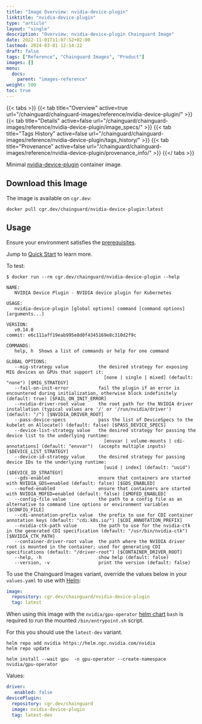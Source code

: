 ```yaml
---
title: "Image Overview: nvidia-device-plugin"
linktitle: "nvidia-device-plugin"
type: "article"
layout: "single"
description: "Overview: nvidia-device-plugin Chainguard Image"
date: 2022-11-01T11:07:52+02:00
lastmod: 2024-03-01 12:14:22
draft: false
tags: ["Reference", "Chainguard Images", "Product"]
images: []
menu: 
  docs: 
    parent: "images-reference"
weight: 500
toc: true
---
```


{{< tabs >}}
{{< tab title="Overview" active=true url="/chainguard/chainguard-images/reference/nvidia-device-plugin/" >}}
{{< tab title="Details" active=false url="/chainguard/chainguard-images/reference/nvidia-device-plugin/image_specs/" >}}
{{< tab title="Tags History" active=false url="/chainguard/chainguard-images/reference/nvidia-device-plugin/tags_history/" >}}
{{< tab title="Provenance" active=false url="/chainguard/chainguard-images/reference/nvidia-device-plugin/provenance_info/" >}}
{{</ tabs >}}



<!--overview:start-->
Minimal [nvidia-device-plugin](https://github.com/NVIDIA/k8s-device-plugin) container image.
<!--overview:end-->

<!--getting:start-->
## Download this Image
The image is available on `cgr.dev`:

```
docker pull cgr.dev/chainguard/nvidia-device-plugin:latest
```
<!--getting:end-->

<!--body:start-->
## Usage

Ensure your environment satisfies the [prerequisites](https://github.com/NVIDIA/k8s-device-plugin#prerequisites).

Jump to [Quick Start](https://github.com/NVIDIA/k8s-device-plugin#quick-start) to learn more.

To test:

```shell
$ docker run --rm cgr.dev/chainguard/nvidia-device-plugin --help

NAME:
   NVIDIA Device Plugin - NVIDIA device plugin for Kubernetes

USAGE:
   nvidia-device-plugin [global options] command [command options] [arguments...]

VERSION:
   v0.14.0
commit: e6c111aff19eab995e8d0f4345169e8c310d2f9c

COMMANDS:
   help, h  Shows a list of commands or help for one command

GLOBAL OPTIONS:
   --mig-strategy value           the desired strategy for exposing MIG devices on GPUs that support it:
                                    [none | single | mixed] (default: "none") [$MIG_STRATEGY]
   --fail-on-init-error           fail the plugin if an error is encountered during initialization, otherwise block indefinitely (default: true) [$FAIL_ON_INIT_ERROR]
   --nvidia-driver-root value     the root path for the NVIDIA driver installation (typical values are '/' or '/run/nvidia/driver') (default: "/") [$NVIDIA_DRIVER_ROOT]
   --pass-device-specs            pass the list of DeviceSpecs to the kubelet on Allocate() (default: false) [$PASS_DEVICE_SPECS]
   --device-list-strategy value   the desired strategy for passing the device list to the underlying runtime:
                                    [envvar | volume-mounts | cdi-annotations] (default: "envvar")  (accepts multiple inputs) [$DEVICE_LIST_STRATEGY]
   --device-id-strategy value     the desired strategy for passing device IDs to the underlying runtime:
                                    [uuid | index] (default: "uuid") [$DEVICE_ID_STRATEGY]
   --gds-enabled                  ensure that containers are started with NVIDIA_GDS=enabled (default: false) [$GDS_ENABLED]
   --mofed-enabled                ensure that containers are started with NVIDIA_MOFED=enabled (default: false) [$MOFED_ENABLED]
   --config-file value            the path to a config file as an alternative to command line options or environment variables [$CONFIG_FILE]
   --cdi-annotation-prefix value  the prefix to use for CDI container annotation keys (default: "cdi.k8s.io/") [$CDI_ANNOTATION_PREFIX]
   --nvidia-ctk-path value        the path to use for the nvidia-ctk in the generated CDI specification (default: "/usr/bin/nvidia-ctk") [$NVIDIA_CTK_PATH]
   --container-driver-root value  the path where the NVIDIA driver root is mounted in the container; used for generating CDI specifications (default: "/driver-root") [$CONTAINER_DRIVER_ROOT]
   --help, -h                     show help (default: false)
   --version, -v                  print the version (default: false)
```

To use the Chainguard Images variant, override the values below in your `values.yaml` to use with [Helm](https://github.com/NVIDIA/k8s-device-plugin#deployment-via-helm):

```yaml
image:
  repository: cgr.dev/chainguard/nvidia-device-plugin
  tag: latest
```

When using this image with the `nvidia/gpu-operator` [helm chart](https://docs.nvidia.com/datacenter/cloud-native/gpu-operator/23.9.0/index.html) `bash` is required to run the mounted `/bin/entrypoint.sh` script.

For this you should use the `latest-dev` variant.

```
helm repo add nvidia https://helm.ngc.nvidia.com/nvidia
helm repo update

helm install --wait gpu  -n gpu-operator --create-namespace nvidia/gpu-operator
```
Values:
```yaml
driver:
   enabled: false
devicePlugin:
  repository: cgr.dev/chainguard
  image: nvidia-device-plugin
  tag: latest-dev
```
<!--body:end-->

